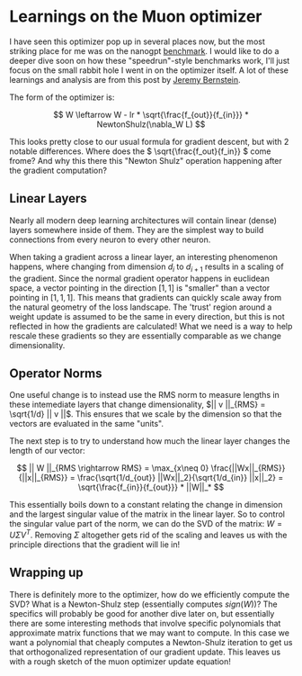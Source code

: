 # Learnings on the Muon optimizer


I have seen this optimizer pop up in several places now, but the most striking place for me was on the nanogpt
[benchmark](https://github.com/KellerJordan/modded-nanogpt). I would like to do a deeper dive soon on how these
"speedrun"-style benchmarks work, I'll just focus on the small rabbit hole I went in on the optimizer itself. A lot of
these learnings and analysis are from this post by [Jeremy Bernstein](https://jeremybernste.in/writing/deriving-muon).

The form of the optimizer is:

$$
W \leftarrow W - lr * \sqrt{\frac{f_{out}}{f_{in}}} * NewtonShulz(\nabla_W L)
$$


This looks pretty close to our usual formula for gradient descent, but with 2 notable differences. Where does the $
\sqrt{\frac{f_out}{f_in}} $ come frome? And why this there this "Newton Shulz" operation happening after the gradient
computation?

## Linear Layers

Nearly all modern deep learning architectures will contain linear (dense) layers somewhere inside of them. They are the
simplest way to build connections from every neuron to every other neuron. 

When taking a gradient across a linear layer, an interesting phenomenon happens, where changing from dimension $d_i$
to $d_{i+1}$ results in a scaling of the gradient. Since the normal gradient operator happens in euclidean space, a
vector pointing in the direction $[1, 1]$ is "smaller" than a vector pointing in $[1, 1, 1]$. This means that
gradients can quickly scale away from the natural geometry of the loss landscape. The 'trust' region around a weight
update is assumed to be the same in every direction, but this is not reflected in how the gradients are calculated! What
we need is a way to help rescale these gradients so they are essentially comparable as we change dimensionality.

## Operator Norms

One useful change is to instead use the RMS norm to measure lengths in these intemediate layers that change
dimensionality, $|| v ||_{RMS} = \sqrt{1/d} || v ||$. This ensures that we scale by the dimension so that the vectors
are evaluated in the same "units". 

The next step is to try to understand how much the linear layer changes the length of our vector:

$$
|| W ||_{RMS \rightarrow RMS} = \max_{x\neq 0} \frac{||Wx||_{RMS}}{||x||_{RMS}} = \frac{\sqrt{1/d_{out}} ||Wx||_2}{\sqrt{1/d_{in}} ||x||_2} = \sqrt{\frac{f_{in}}{f_{out}}} * ||W||_*
$$


This essentially boils down to a constant relating the change in dimension and the largest singular value of the matrix
in the linear layer. So to control the singular value part of the norm, we can do the SVD of the matrix: $W =
U \Sigma V^T$. Removing $\Sigma$ altogether gets rid of the scaling and leaves us with the principle directions that
the gradient will lie in!

## Wrapping up

There is definitely more to the optimizer, how do we efficiently compute the SVD? What is a Newton-Shulz step
(essentially computes $sign(W)$)? The specifics will probably be good for another dive later on, but essentially there
are some interesting methods that involve specific polynomials that approximate matrix functions that we may want to
compute. In this case we want a polynomial that cheaply computes a Newton-Shulz iteration to get us that orthogonalized
representation of our gradient update. This leaves us with a rough sketch of the muon optimizer update equation!
